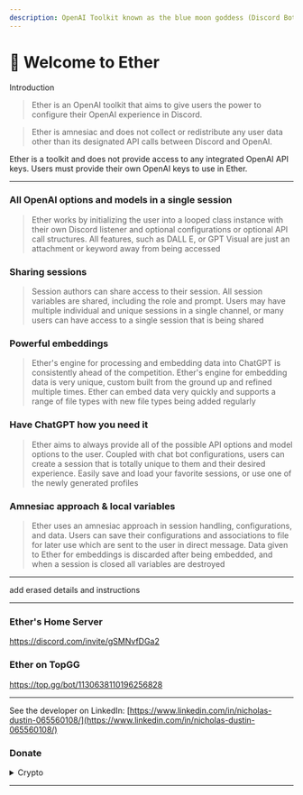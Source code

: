 ```yaml
---
description: OpenAI Toolkit known as the blue moon goddess (Discord Bot)
---
```


# 👋 Welcome to Ether

Introduction

> Ether is an OpenAI toolkit that aims to give users the power to configure their OpenAI experience in Discord.&#x20;

> Ether is amnesiac and does not collect or redistribute any user data other than its designated API calls between Discord and OpenAI.

Ether is a toolkit and does not provide access to any integrated OpenAI API keys. Users must provide their own OpenAI keys to use in Ether.

***

### All OpenAI options and models in a single session

> Ether works by initializing the user into a looped class instance with their own Discord listener and optional configurations or optional API call structures. All features, such as DALL E, or GPT Visual are just an attachment or keyword away from being accessed

### Sharing sessions

> Session authors can share access to their session. All session variables are shared, including the role and prompt. Users may have multiple individual and unique sessions in a single channel, or many users can have access to a single session that is being shared

### Powerful embeddings

> Ether's engine for processing and embedding data into ChatGPT is consistently ahead of the competition. Ether's engine for embedding data is very unique, custom built from the ground up and refined multiple times. Ether can embed data very quickly and supports a range of file types with new file types being added regularly

### Have ChatGPT how you need it

> Ether aims to always provide all of the possible API options and model options to the user. Coupled with chat bot configurations, users can create a session that is totally unique to them and their desired experience. Easily save and load your favorite sessions, or use one of the newly generated profiles

### Amnesiac approach & local variables

> Ether uses an amnesiac approach in session handling, configurations, and data. Users can save their configurations and associations to file for later use which are sent to the user in direct message. Data given to Ether for embeddings is discarded after being embedded, and when a session is closed all variables are destroyed

***
add erased details and instructions

***

### Ether's Home Server

https://discord.com/invite/gSMNvfDGa2

### Ether on TopGG

https://top.gg/bot/1130638110196256828

***
See the developer on LinkedIn:
[https://www.linkedin.com/in/nicholas-dustin-065560108/](https://www.linkedin.com/in/nicholas-dustin-065560108/)

### Donate

<details>

<summary>Crypto</summary>

*   BTC:

    `bc1qs3yh2tvzwlsahp8qffdg2de5d4lr802psd3vml`
*   LTC:

    `ltc1qt39rvz3tr0y2302ry0alhyw5247gkqjhldquwc`
*   DOGE:

    `DNDqtrpgVijHHQW3B55rQwBebJLVJgyCK9`
*   NANO:

    `nano_1pyp9foepymxn3j4qfnoxqf4bditfpmzh9n4s6gwmqpk6ykezc46b81ujz5r`
*   TRX:

    `EQDBwAC954QB9O-LIhCK0swGQfk__VxOLc4VhExuuOCJaJca`
*   MATIC:

    `0xAb361EB97ad41310cB80a7d47dd8204Fcc5aCF21`

</details>

***
